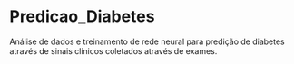 # Predicao_Diabetes
Análise de dados e treinamento de rede neural para predição de diabetes através de sinais clínicos coletados através de exames.
